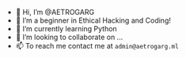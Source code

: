 - 👋 Hi, I’m @AETROGARG
- 👀 I’m a beginner in Ethical Hacking and Coding! 
- 🌱 I’m currently learning Python
- 💞️ I’m looking to collaborate on ...
- 📫 To reach me contact me at `admin@aetrogarg.ml`

<!---
AETROGARG/AETROGARG is a ✨ special ✨ repository because its `README.md` (this file) appears on your GitHub profile.
You can click the Preview link to take a look at your changes.
--->
